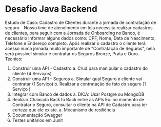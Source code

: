 
# Desafio Java Backend

Estudo de Caso: Cadastro de Clientes durante a jornada de contratação de seguro.
 
Nosso time de atendimento em loja necessita realizar cadastros de clientes, para seguir com a
Jornada de Onboarding no Banco, é necessário informar alguns dados como:
CPF, Nome, Data de Nascimento, Telefone e Endereço completo.
Após realizar o cadastro o cliente terá acesso numa jornada muito importante de &quot;Contratação
de Seguros&quot;, nela será possível simular e contratar os Seguros Bronze, Prata e Ouro.
 
Técnico:
1. Construir uma API - Cadastro
   a. Crud para manipular o cadastro do cliente (4 Serviços)
2. Construir uma API - Seguros
   a. Simular qual Seguro o cliente vai contratar (1 Serviço)
   b. Realizar a contratação de fato do seguro (1 Serviço )
3. Integrar com Banco de dados
   a. DICA: Usar Postgre ou MongoDB
4. Realizar Chamada Back to Back entre as APIs Ex. no momento de Contratar o Seguro,
   consultar o cliente na API de Cadastro para ter certeza que ele existe.
   a. Mecanismo de resiliência
5. Documentação Swagger
6. Testes unitários em Junit
